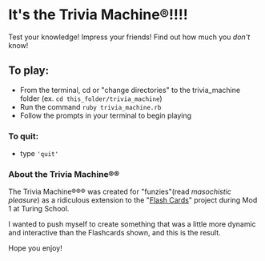 # It's the Trivia Machine®!!!!
Test your knowledge! Impress your friends! Find out how much you *don't* know!

## To play:
- From the terminal, cd or "change directories" to the trivia_machine folder (ex. `cd this_folder/trivia_machine`)
- Run the command `ruby trivia_machine.rb`
- Follow the prompts in your terminal to begin playing

### To quit:
- type `'quit'`

### About the Trivia Machine®®
The Trivia Machine®®® was created for "funzies"(read *masochistic pleasure*) as a ridiculous extension to the "[Flash Cards](https://github.com/brennacodes/flash_cards/blob/main/README.md)" project during Mod 1 at Turing School.

I wanted to push myself to create something that was a little more dynamic and interactive than the Flashcards shown, and this is the result.

Hope you enjoy!
